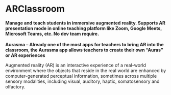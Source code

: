 # ARClassroom
<b>Manage and teach students in immersive augmented reality. Supports AR presentation mode in online teaching platform like Zoom, Google Meets, Microsoft Teams, etc. No dev team require.</b>
<br>
<br>
<b>Aurasma – Already one of the most apps for teachers to bring AR into the classroom, the Aurasma app allows teachers to create their own “Auras” or AR experiences</b>



Augmented reality (AR) is an interactive experience of a real-world environment where the objects that reside in the real world are enhanced by computer-generated perceptual information, sometimes across multiple sensory modalities, including visual, auditory, haptic, somatosensory and olfactory.

